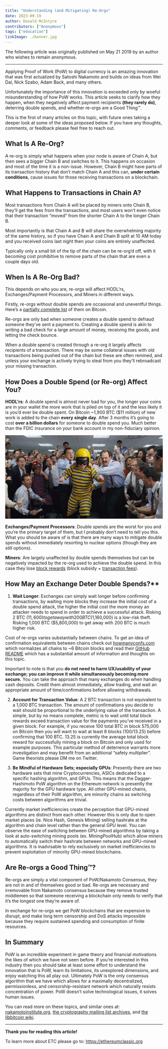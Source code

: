 ```yaml
---
title: "Understanding (and Mitigating) Re-Orgs"
date: 2023-09-19
author: Donald McIntyre
contributors: ["Anonymous"]
tags: ["education"]
linkImage: ./banner.jpg
---
```


The following article was originally published on May 21 2019 by an author who wishes to remain anonymous.

---

Applying Proof of Work (PoW) to digital currency is an amazing innovation that was first actualized by Satoshi Nakamoto and builds on ideas from Wei Dai, Nick Szabo, Adam Back, and many others.

Unfortunately the importance of this innovation is exceeded only by woeful misunderstanding of how PoW works. This article seeks to clarify how they happen, when they negatively affect payment recipients  **(they rarely do)**, deterring double spends, and whether re-orgs are a Good Thing™.

This is the first of many articles on this topic, with future ones taking a deeper look at some of the ideas proposed below. If you have any thoughts, comments, or feedback please feel free to reach out.

## What Is A Re-Org?

A re-org is simply what happens when your node is aware of Chain A, but then sees a bigger Chain B and switches to it. This happens on occasion and most of the time it is a non-issue. However, Chain B might have parts of its transaction history that don’t match Chain A and this can,  **under certain conditions**, cause issues for those receiving transactions on a blockchain.

## What Happens to Transactions in Chain A?

Most transactions from Chain A will be placed by miners onto Chain B, they’ll get the fees from the transactions, and most users won’t even notice that their transaction “moved” from the shorter Chain A to the longer Chain B.

Most importantly is that Chain A and B will share the overwhelming majority of the same history, so if you have Chain A and Chain B split at 10 AM today and you received coins last night then your coins are entirely unaffected.

Typically only a small bit of the tip of the chain can be re-org’d off, with it becoming cost prohibitive to remove parts of the chain that are even a couple days old.

## When Is A Re-Org Bad?

This depends on who you are, re-orgs will affect HODL’rs, Exchanges/Payment Processors, and Miners in different ways.

Firstly, re-orgs without double spends are occasional and uneventful things. Here’s a  [partially complete list](http://web.archive.org/web/20190529192405/https://www.blockchain.com/btc/orphaned-blocks)  of them on Bitcoin.

Re-orgs are only bad when someone creates a double spend to defraud someone they’ve sent a payment to. Creating a double spend is akin to writing a bad check for a large amount of money, receiving the goods, and letting the check bounce.

When a double spend is created through a re-org it largely affects recipients of a transaction. There may be some collateral issues with old transactions being pushed out of the chain but these are often remined, and unless your exchange is actively trying to steal from you they’ll rebroadcast your missing transaction.

## How Does a Double Spend (or Re-org) Affect You?

**HODL’rs**: A double spend is almost never bad for you, the longer your coins are in your wallet the more work that is piled on top of it and the less likely it is you’d ever be double spent. On Bitcoin ~1,900 BTC ($11 million) of new work is added to the chain  **every single day**. After 3 months it’s going to cost  **over a billion dollars**  for someone to double spend you. Much better than the FDIC insurance on your bank account in my non-fiduciary opinion.

![Safety first.](banner.jpg)

**Exchanges/Payment Processors**: Double spends are the worst for you and you’re the primary target of them, but I probably don’t need to tell you this. What you should be aware of is that there are many ways to mitigate double spends without immediately resorting to nuclear options (though they are still options).

**Miners**: Are largely unaffected by double spends themselves but can be negatively impacted by the re-org used to achieve the double spend. In this case they lose  [block rewards](http://web.archive.org/web/20190529192405/https://bitcoin.org/en/glossary/block-reward)  (block subsidy +  [transaction fees](http://web.archive.org/web/20190529192405/https://bitcoin.org/en/glossary/transaction-fee)).

## How May an Exchange Deter Double Spends?**

1.  **Wait Longer**: Exchanges can simply wait longer before confirming transactions, by waiting more blocks they increase the initial cost of a double spend attack, the higher the initial cost the more money an attacker needs to spend in order to achieve a successful attack. Risking 2 BTC ($11,600) to get away with 200 BTC ($1,160,000) is a low-risk theft. Risking 1,000 BTC ($5,800,000) to get away with 200 BTC is much higher risk.

Cost of re-orgs varies substantially between chains. To get an idea of confirmation equivalents between chains check out  [howmanyconfs.com](http://web.archive.org/web/20190529192405/https://howmanyconfs.com/)  which normalizes all chains to ~6 Bitcoin blocks and read their  [GitHub README](http://web.archive.org/web/20190529192405/https://github.com/lukechilds/howmanyconfs.com#how-are-these-values-calculated)  which has a substantial amount of information and thoughts on this topic.

Important to note is that you  **do not need to harm UX/usability of your exchange; you can improve it while simultaneously becoming more secure.**  You can take the approach that many exchanges do when handling cash deposits. Credit them almost immediately, allow trading, and wait an appropriate amount of time/confirmations before allowing withdrawals.

2.  **Account for Transaction Value**: A 2 BTC transaction is not equivalent to a 1,000 BTC transaction. The amount of confirmations you decide to wait should be proportional to the underlying value of the transaction. A simple, but by no means complete, metric is to wait until total block rewards exceed transaction value for the payments you’ve received in a given block. For example, if you receive 100 total BTC in block 575,000 on Bitcoin then you will want to wait at least 8 blocks (100/13.25) before confirming that 100 BTC. 13.25 is currently the average total block reward for successfully mining a block on Bitcoin and only used for example purposes. This particular method of deterrence warrants more investigation and may benefit from an additional “safety multiplier”. Game theorists please DM me on Twitter.

3.  **Be Mindful of Hardware Sets; especially GPUs**: Presently there are two hardware sets that mine Cryptocurrencies, ASICs dedicated to a specific hashing algorithm, and GPUs. This means that the Dagger-Hashimoto PoW algorithm on the Ethereum network is presently the majority for the GPU hardware type. All other GPU-mined chains, regardless of their PoW algorithm, are minority chains as switching costs between algorithms are trivial.

Currently market inefficiencies create the perception that GPU-mined algorithms are distinct from each other. However this is only due to open market places (ie. Nice Hash, Genesis Mining) selling hashrate at the algorithm and chain level rather than the general GPU level. You can observe the ease of switching between GPU-mined algorithms by taking a look at auto-switching mining pools (ex. MiningPoolHub) which allow miners to automatically switch their hashrate between networks and GPU-mined algorithms. It is inadvisable to rely exclusively on market inefficiencies to prevent exploitation of minority GPU-mined blockchains.

## Are Re-orgs a Good Thing™?

Re-orgs are simply a vital component of PoW/Nakamoto Consensus, they are not in and of themselves good or bad. Re-orgs are necessary and irremovable from Nakamoto consensus because they remove trusted middlemen so that someone receiving a blockchain only needs to verify that it’s the longest one they’re aware of.

In exchange for re-orgs we get PoW blockchains that are expensive to disrupt, and make long term censorship and DoS attacks impossible because they require sustained spending and consumption of finite resources.

## **In Summary**

PoW is an incredible experiment in game theory and financial motivations the likes of which we have not seen before. If you’re interested in this industry then you should take at least some effort to understand the innovation that is PoW, learn its limitations, its unexplored dimensions, and enjoy watching this all play out. Ultimately PoW is the only consensus algorithm that we have which allows for a maximally decentralized, permissionless, and censorship-resistant network which naturally resists concentration of power. PoW doesn’t solve technological issues, it solves human issues.

You can read more on these topics, and similar ones at:  [nakamotoinstitute.org](http://web.archive.org/web/20190529192405/https://nakamotoinstitute.org/),  [the cryptography mailing list archives](http://web.archive.org/web/20190529192405/http://www.metzdowd.com/pipermail/cryptography/2009-January/), and  [the libbitcoin wiki](http://web.archive.org/web/20190529192405/https://github.com/libbitcoin/libbitcoin-system/wiki).

---

**Thank you for reading this article!**

To learn more about ETC please go to: https://ethereumclassic.org
